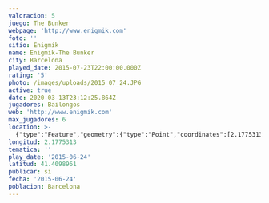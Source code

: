 ```yaml
---
valoracion: 5
juego: The Bunker
webpage: 'http://www.enigmik.com'
foto: ''
sitio: Enigmik
name: Enigmik-The Bunker
city: Barcelona
played_date: 2015-07-23T22:00:00.000Z
rating: '5'
photo: /images/uploads/2015_07_24.JPG
active: true
date: 2020-03-13T23:12:25.864Z
jugadores: Bailongos
web: 'http://www.enigmik.com'
max_jugadores: 6
location: >-
  {"type":"Feature","geometry":{"type":"Point","coordinates":[2.1775313,41.4098961]}}
longitud: 2.1775313
tematica: ''
play_date: '2015-06-24'
latitud: 41.4098961
publicar: si
fecha: '2015-06-24'
poblacion: Barcelona
---
```


